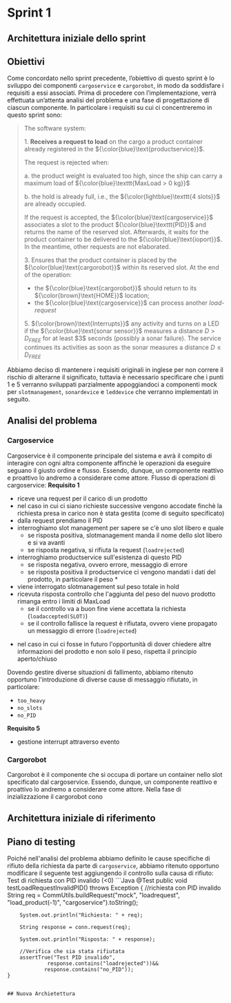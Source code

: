 # Sprint 1

## Architettura iniziale dello sprint

## Obiettivi

Come concordato nello sprint precedente, l’obiettivo di questo sprint è lo sviluppo dei componenti ```cargoservice``` e ```cargorobot```, in modo da soddisfare i requisiti a essi associati. Prima di procedere con l’implementazione, verrà effettuata un’attenta analisi del problema e una fase di progettazione di ciascun componente. In particolare i requisiti su cui ci concentreremo in questo sprint sono:

> The software system:
>
> 1\. **Receives a request to load** on the cargo a product container already registered in the ${\color{blue}\text{productservice}}$.
>
>   The request is rejected when:
>
>   a. the product weight is evaluated too high, since the ship can carry a maximum load of
>     ${\color{blue}\texttt{MaxLoad > 0 kg}}$
>
>   b. the hold is already full, i.e., the
>     ${\color{lightblue}\texttt{4 slots}}$ are already occupied.
>
>   If the request is accepted, the ${\color{blue}\text{cargoservice}}$ associates a slot to the product
>   ${\color{blue}\texttt{PID}}$ and returns the name of the reserved slot.
>   Afterwards, it waits for the product container to be delivered to the ${\color{blue}\text{ioport}}$.
>   In the meantime, other requests are not elaborated.
>
> 3\. Ensures that the product container is placed by the ${\color{blue}\text{cargorobot}}$ within its reserved slot.
>   At the end of the operation:
>
>   * the ${\color{blue}\text{cargorobot}}$ should return to its ${\color{brown}\text{HOME}}$ location;
>   * the ${\color{blue}\text{cargoservice}}$ can process another *load-request*
>
> 5\. ${\color{brown}\text{Interrupts}}$ any activity and turns on a LED if the ${\color{blue}\text{sonar sensor}}$ measures a distance
>   $D > D_{FREE}$ for at least \$3\$ seconds (possibly a sonar failure).
>   The service continues its activities as soon as the sonar measures a distance $D \leq D_{FREE}$

Abbiamo deciso di mantenere i requisiti originali in inglese per non correre il rischio di alterarne il significato, tuttavia è necessario specificare che i punti 1 e 5 verranno sviluppati parzialmente appoggiandoci a componenti mock per ```slotmanagement```, ```sonardevice``` e ```leddevice``` che verranno implementati in seguito. 

## Analisi del problema
### Cargoservice
Cargoservice è il componente principale del sistema e avrà il compito di interagire con ogni altra componente affinchè le operazioni da eseguire seguano il giusto ordine e flusso. Essendo, dunque, un componente reattivo e proattivo lo andremo a considerare come attore.
Flusso di operazioni di cargoservice:
**Requisito 1**
- riceve una request per il carico di un prodotto
- nel caso in cui ci siano richieste successive vengono accodate finchè la richiesta presa in carico non è stata gestita (come di seguito specificato)
- dalla request prendiamo il PID
- interroghiamo slot management per sapere se c'è uno slot libero e quale
    - se risposta positiva, slotmanagement manda il nome dello slot libero e si va avanti
    - se risposta negativa, si rifiuta la request (```loadrejected```)
- interroghiamo productservice sull'esistenza di questo PID
  - se risposta negativa, ovvero errore, messaggio di errore
  - se risposta positiva il productservice ci vengono mandati i dati del prodotto, in particolare il peso *
- viene interrogato slotmanagement sul peso totale in hold
- ricevuta risposta controllo che l'aggiunta del peso del nuovo prodotto rimanga entro i limiti di MaxLoad
  - se il controllo va a buon fine viene accettata la richiesta (```loadaccepted(SLOT)```)
  - se il controllo fallisce la request è rifiutata, ovvero viene propagato un messaggio di errore (```loadrejected```)
 
* nel caso in cui ci fosse in futuro l'opportunità di dover chiedere altre informazioni del prodotto e non solo il peso, rispetta il principio aperto/chiuso

Dovendo gestire diverse situazioni di fallimento, abbiamo ritenuto opportuno l'introduzione di diverse cause di messaggio rifiutato, in particolare:
- ```too_heavy```
- ```no_slots```
- ```no_PID```

**Requisito 5**
- gestione interrupt attraverso evento

### Cargorobot
Cargorobot è il componente che si occupa di portare un container nello slot specificato dal cargoservice. Essendo, dunque, un componente reattivo e proattivo lo andremo a considerare come attore.
Nella fase di inzializzazione il cargorobot cono

## Architettura iniziale di riferimento

## Piano di testing
Poiché nell'analisi del problema abbiamo definito le cause specifiche di rifiuto della richiesta da parte di 
```cargoservice```, abbiamo ritenuto opportuno modificare il seguente test aggiungendo il controllo sulla causa di rifiuto:
Test di richiesta con PID invalido (<0)
    ```Java
    @Test
    public void testLoadRequestInvalidPID() throws Exception {
        //richiesta con PID invalido
        String req = CommUtils.buildRequest("mock",
                "loadrequest", "load_product(-1)", 
                "cargoservice").toString();
        
        System.out.println("Richiesta: " + req);
        
        String response = conn.request(req);
        
        System.out.println("Risposta: " + response); 
        
        //Verifica che sia stata rifiutata
        assertTrue("Test PID invalido", 
                 response.contains("loadrejected"))&& 
                response.contains("no_PID"));
    }
```

## Nuova Archietettura
